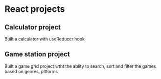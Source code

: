 # React projects

## Calculator project

Built a calculator with useReducer hook

## Game station project

Built a game grid project wtht the ablity to search, sort and filter the games based on genres, pltforms
